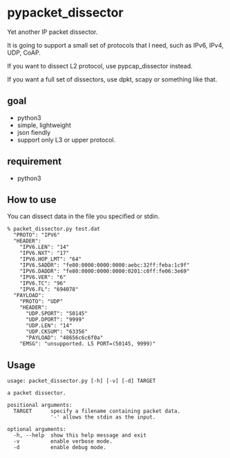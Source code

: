 pypacket_dissector
==================

Yet another IP packet dissector.

It is going to support a small set of protocols that I need,
such as IPv6, IPv4, UDP, CoAP.

If you want to dissect L2 protocol, use pypcap_dissector instead.

If you want a full set of dissectors, use dpkt, scapy or something like that.

## goal

- python3
- simple, lightweight
- json fiendly
- support only L3 or upper protocol.

## requirement

- python3

## How to use

You can dissect data in the file you specified or stdin.

    % packet_dissector.py test.dat
      "PROTO": "IPV6"
      "HEADER": 
        "IPV6.LEN": "14"
        "IPV6.NXT": "17"
        "IPV6.HOP_LMT": "64"
        "IPV6.SADDR": "fe80:0000:0000:0000:aebc:32ff:feba:1c9f"
        "IPV6.DADDR": "fe80:0000:0000:0000:0201:c0ff:fe06:3e69"
        "IPV6.VER": "6"
        "IPV6.TC": "96"
        "IPV6.FL": "694078"
      "PAYLOAD": 
        "PROTO": "UDP"
        "HEADER": 
          "UDP.SPORT": "50145"
          "UDP.DPORT": "9999"
          "UDP.LEN": "14"
          "UDP.CKSUM": "63356"
          "PAYLOAD": "48656c6c6f0a"
        "EMSG": "unsupported. L5 PORT=(50145, 9999)"

## Usage

    usage: packet_dissector.py [-h] [-v] [-d] TARGET
    
    a packet dissector.
    
    positional arguments:
      TARGET      specify a filename containing packet data.
                  '-' allows the stdin as the input.
    
    optional arguments:
      -h, --help  show this help message and exit
      -v          enable verbose mode.
      -d          enable debug mode.


